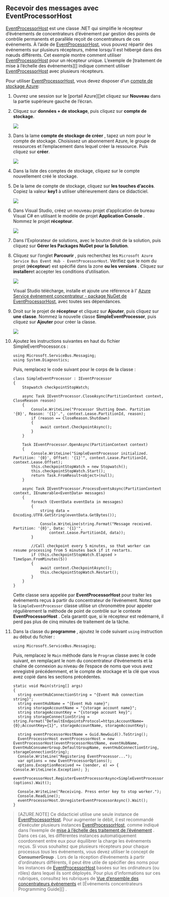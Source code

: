 ## <a name="receive-messages-with-eventprocessorhost"></a>Recevoir des messages avec EventProcessorHost

[EventProcessorHost][] est une classe .NET qui simplifie le récepteur d’événements de concentrateurs d’événement par gestion des points de contrôle permanents et parallèle reçoit de concentrateurs de ces événements. À l’aide de [EventProcessorHost][], vous pouvez répartir des événements sur plusieurs récepteurs, même lorsqu’il est hébergé dans des nœuds différents. Cet exemple montre comment utiliser [EventProcessorHost][] pour un récepteur unique. L’exemple de [traitement de mise à l’échelle des événements][] indique comment utiliser [EventProcessorHost][] avec plusieurs récepteurs.

Pour utiliser [EventProcessorHost][], vous devez disposer d’un [compte de stockage Azure][]:

1. Ouvrez une session sur le [portail Azure][]et cliquez sur **Nouveau** dans la partie supérieure gauche de l’écran.

2. Cliquez sur **données + de stockage**, puis cliquez sur **compte de stockage**.

    ![](./media/service-bus-event-hubs-getstarted-receive-ephcs/create-storage1.png)

3. Dans la lame **compte de stockage de créer** , tapez un nom pour le compte de stockage. Choisissez un abonnement Azure, le groupe de ressources et l’emplacement dans lequel créer la ressource. Puis cliquez sur **créer**.

    ![](./media/service-bus-event-hubs-getstarted-receive-ephcs/create-storage2.png)

4. Dans la liste des comptes de stockage, cliquez sur le compte nouvellement créé le stockage.

5. De la lame de compte de stockage, cliquez sur **les touches d’accès**. Copiez la valeur **key1** à utiliser ultérieurement dans ce didacticiel.

    ![](./media/service-bus-event-hubs-getstarted-receive-ephcs/create-storage3.png)

4. Dans Visual Studio, créez un nouveau projet d’application de bureau Visual C# en utilisant le modèle de projet **Application Console** . Nommez le projet **récepteur**.

    ![](./media/service-bus-event-hubs-getstarted-receive-ephcs/create-receiver-csharp1.png)

5. Dans l’Explorateur de solutions, avec le bouton droit de la solution, puis cliquez sur **Gérer les Packages NuGet pour la Solution**.

6. Cliquez sur l’onglet **Parcourir** , puis recherchez les `Microsoft Azure Service Bus Event Hub - EventProcessorHost`. Vérifiez que le nom du projet (**récepteur**) est spécifié dans la zone **ou les versions** . Cliquez sur **installer**et accepter les conditions d’utilisation.

    ![](./media/service-bus-event-hubs-getstarted-receive-ephcs/create-eph-csharp1.png)

    Visual Studio télécharge, installe et ajoute une référence à l' [Azure Service événement concentrateur - package NuGet de EventProcessorHost](https://www.nuget.org/packages/Microsoft.Azure.ServiceBus.EventProcessorHost), avec toutes ses dépendances.

7. Droit sur le projet de **récepteur** et cliquez sur **Ajouter**, puis cliquez sur **une classe**. Nommez la nouvelle classe **SimpleEventProcessor**, puis cliquez sur **Ajouter** pour créer la classe.

    ![](./media/service-bus-event-hubs-getstarted-receive-ephcs/create-receiver-csharp2.png)

8. Ajoutez les instructions suivantes en haut du fichier SimpleEventProcessor.cs :

    ```
    using Microsoft.ServiceBus.Messaging;
    using System.Diagnostics;
    ```

    Puis, remplacez le code suivant pour le corps de la classe :

    ```
    class SimpleEventProcessor : IEventProcessor
    {
        Stopwatch checkpointStopWatch;

        async Task IEventProcessor.CloseAsync(PartitionContext context, CloseReason reason)
        {
            Console.WriteLine("Processor Shutting Down. Partition '{0}', Reason: '{1}'.", context.Lease.PartitionId, reason);
            if (reason == CloseReason.Shutdown)
            {
                await context.CheckpointAsync();
            }
        }

        Task IEventProcessor.OpenAsync(PartitionContext context)
        {
            Console.WriteLine("SimpleEventProcessor initialized.  Partition: '{0}', Offset: '{1}'", context.Lease.PartitionId, context.Lease.Offset);
            this.checkpointStopWatch = new Stopwatch();
            this.checkpointStopWatch.Start();
            return Task.FromResult<object>(null);
        }

        async Task IEventProcessor.ProcessEventsAsync(PartitionContext context, IEnumerable<EventData> messages)
        {
            foreach (EventData eventData in messages)
            {
                string data = Encoding.UTF8.GetString(eventData.GetBytes());

                Console.WriteLine(string.Format("Message received.  Partition: '{0}', Data: '{1}'",
                    context.Lease.PartitionId, data));
            }

            //Call checkpoint every 5 minutes, so that worker can resume processing from 5 minutes back if it restarts.
            if (this.checkpointStopWatch.Elapsed > TimeSpan.FromMinutes(5))
            {
                await context.CheckpointAsync();
                this.checkpointStopWatch.Restart();
            }
        }
    }
    ```

    Cette classe sera appelée par **EventProcessorHost** pour traiter les événements reçus à partir du concentrateur de l’événement. Notez que la `SimpleEventProcessor` classe utilise un chronomètre pour appeler régulièrement la méthode de point de contrôle sur le contexte **EventProcessorHost** . Cela garantit que, si le récepteur est redémarré, il perd pas plus de cinq minutes de traitement de la tâche.

9. Dans la classe du **programme** , ajoutez le code suivant `using` instruction au début du fichier :

    ```
    using Microsoft.ServiceBus.Messaging;
    ```

    Puis, remplacez le `Main` méthode dans le `Program` classe avec le code suivant, en remplaçant le nom du concentrateur d’événements et la chaîne de connexion au niveau de l’espace de noms que vous avez enregistré précédemment, et le compte de stockage et la clé que vous avez copié dans les sections précédentes. 

    ```
    static void Main(string[] args)
    {
      string eventHubConnectionString = "{Event Hub connection string}";
      string eventHubName = "{Event Hub name}";
      string storageAccountName = "{storage account name}";
      string storageAccountKey = "{storage account key}";
      string storageConnectionString = string.Format("DefaultEndpointsProtocol=https;AccountName={0};AccountKey={1}", storageAccountName, storageAccountKey);

      string eventProcessorHostName = Guid.NewGuid().ToString();
      EventProcessorHost eventProcessorHost = new EventProcessorHost(eventProcessorHostName, eventHubName, EventHubConsumerGroup.DefaultGroupName, eventHubConnectionString, storageConnectionString);
      Console.WriteLine("Registering EventProcessor...");
      var options = new EventProcessorOptions();
      options.ExceptionReceived += (sender, e) => { Console.WriteLine(e.Exception); };
      eventProcessorHost.RegisterEventProcessorAsync<SimpleEventProcessor>(options).Wait();

      Console.WriteLine("Receiving. Press enter key to stop worker.");
      Console.ReadLine();
      eventProcessorHost.UnregisterEventProcessorAsync().Wait();
    }
    ```

> [AZURE.NOTE] Ce didacticiel utilise une seule instance de [EventProcessorHost][]. Pour augmenter le débit, il est recommandé d’exécuter plusieurs instances [EventProcessorHost][], comme indiqué dans l’exemple de [mise à l’échelle des traitement de l’événement][] . Dans ces cas, les différentes instances automatiquement coordonnent entre eux pour équilibrer la charge les événements reçus. Si vous souhaitez que plusieurs récepteurs pour chaque processus *tous* les événements, vous devez utiliser le concept de **ConsumerGroup** . Lors de la réception d’événements à partir d’ordinateurs différents, il peut être utile de spécifier des noms pour les instances de [EventProcessorHost][] basées sur les ordinateurs (ou rôles) dans lequel ils sont déployés. Pour plus d’informations sur ces rubriques, consultez les rubriques de [Vue d’ensemble des concentrateurs événements][] et [Événements concentrateurs Programming Guide][] .

<!-- Links -->
[Vue d’ensemble des concentrateurs événements]: ../articles/event-hubs/event-hubs-overview.md
[Concentrateurs d’événement Guide de programmation]: ../articles/event-hubs/event-hubs-programming-guide.md
[Mise à l’échelle des traitement de l’événement]: https://code.msdn.microsoft.com/Service-Bus-Event-Hub-45f43fc3
[Compte de stockage Azure]: ../articles/storage/storage-create-storage-account.md
[EventProcessorHost]: http://msdn.microsoft.com/library/azure/microsoft.servicebus.messaging.eventprocessorhost(v=azure.95).aspx
[Azure portal]: https://portal.azure.com